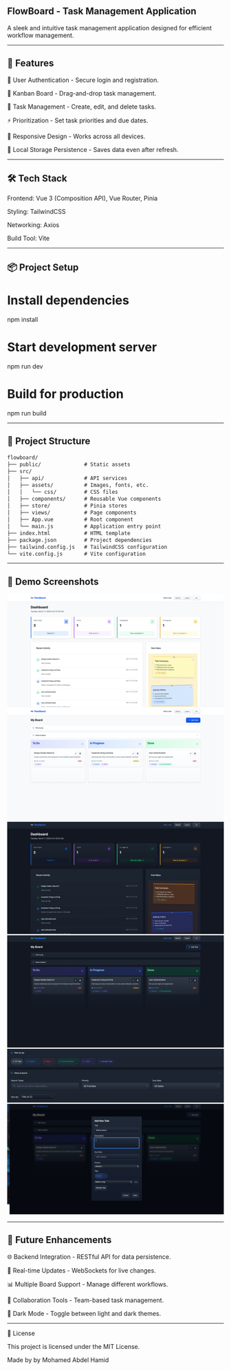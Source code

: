## FlowBoard - Task Management Application

A sleek and intuitive task management application designed for efficient workflow management.

---

## 🚀 Features

🔑 User Authentication - Secure login and registration.

📌 Kanban Board - Drag-and-drop task management.

📝 Task Management - Create, edit, and delete tasks.

⚡ Prioritization - Set task priorities and due dates.

📱 Responsive Design - Works across all devices.

💾 Local Storage Persistence - Saves data even after refresh.

---

## 🛠 Tech Stack

Frontend: Vue 3 (Composition API), Vue Router, Pinia

Styling: TailwindCSS

Networking: Axios

Build Tool: Vite

---

## 📦 Project Setup

# Install dependencies
npm install

# Start development server
npm run dev

# Build for production
npm run build

---

## 📂 Project Structure

```
flowboard/
├── public/              # Static assets
├── src/
│   ├── api/             # API services
│   ├── assets/          # Images, fonts, etc.
│   │   └── css/         # CSS files
│   ├── components/      # Reusable Vue components
│   ├── store/           # Pinia stores
│   ├── views/           # Page components
│   ├── App.vue          # Root component
│   └── main.js          # Application entry point
├── index.html           # HTML template
├── package.json         # Project dependencies
├── tailwind.config.js   # TailwindCSS configuration
└── vite.config.js       # Vite configuration
```
---

## 📸 Demo Screenshots

![Light Dash](src/assets/demo/light_dash.png)
![Light Board](src/assets/demo/light_board.png)
![Dark Dash](src/assets/demo/dark_dash.png)
![Dark Board](src/assets/demo/dark_board.png)
![Filters](src/assets/demo/filter.png)
![Add Task](src/assets/demo/add_task.png)

---

## 🔮 Future Enhancements

🌐 Backend Integration - RESTful API for data persistence.

🔄 Real-time Updates - WebSockets for live changes.

📊 Multiple Board Support - Manage different workflows.

🤝 Collaboration Tools - Team-based task management.

🌙 Dark Mode - Toggle between light and dark themes.

---

📜 License

This project is licensed under the MIT License.

Made by by Mohamed Abdel Hamid

